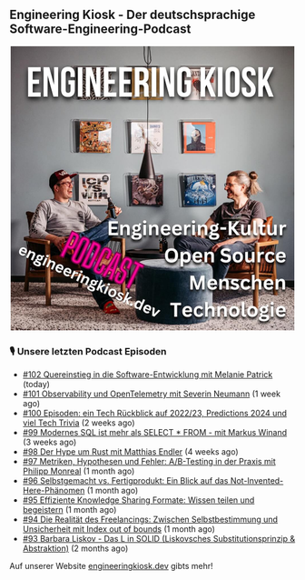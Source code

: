 ## Engineering Kiosk - Der deutschsprachige Software-Engineering-Podcast

<p align="center">
  <img width="500" height="500" src="https://github.com/EngineeringKiosk/.github/blob/main/images/podcast_square.jpg" alt="Engineering Kiosk Podcast" title="Engineering Kiosk Podcast">
</p>

### 🎙️ Unsere letzten Podcast Episoden


- [#102 Quereinstieg in die Software-Entwicklung mit Melanie Patrick](https://engineeringkiosk.dev) (today)
- [#101 Observability und OpenTelemetry mit Severin Neumann](https://engineeringkiosk.dev) (1 week ago)
- [#100 Episoden: ein Tech Rückblick auf 2022/23, Predictions 2024 und viel Tech Trivia](https://engineeringkiosk.dev) (2 weeks ago)
- [#99 Modernes SQL ist mehr als SELECT * FROM - mit Markus Winand](https://engineeringkiosk.dev) (3 weeks ago)
- [#98 Der Hype um Rust mit Matthias Endler](https://engineeringkiosk.dev) (4 weeks ago)
- [#97 Metriken, Hypothesen und Fehler: A/B-Testing in der Praxis mit Philipp Monreal](https://engineeringkiosk.dev) (1 month ago)
- [#96 Selbstgemacht vs. Fertigprodukt: Ein Blick auf das Not-Invented-Here-Phänomen](https://engineeringkiosk.dev) (1 month ago)
- [#95 Effiziente Knowledge Sharing Formate: Wissen teilen und begeistern](https://engineeringkiosk.dev) (1 month ago)
- [#94 Die Realität des Freelancings: Zwischen Selbstbestimmung und Unsicherheit mit Index out of bounds](https://engineeringkiosk.dev) (1 month ago)
- [#93 Barbara Liskov - Das L in SOLID (Liskovsches Substitutionsprinzip &amp; Abstraktion)](https://engineeringkiosk.dev) (2 months ago)

Auf unserer Website [engineeringkiosk.dev](https://engineeringkiosk.dev/) gibts mehr!
